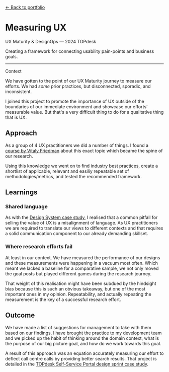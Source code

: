 <a href="/portfolio.html">← Back to portfolio</a>

<h1>Measuring UX</h1>

<div class="article-intro">

<bb-tags>

UX Maturity & DesignOps — 2024 TOPdesk

</bb-tags>

<bb-intro>

Creating a framework for connecting usability pain-points and business goals.

</bb-intro>

---

<bb-tags>

Context

</bb-tags>

We have gotten to the point of our UX Maturity journey to measure our efforts. We had *some* prior practices, but disconnected, sporadic, and inconsistent. 

I joined this project to promote the importance of UX outside of the boundaries of our immediate environment and showcase our efforts' measurable value. But that's a very difficult thing to do for a qualitative thing that is UX.

</div>

## Approach

As a group of 4 UX practitioners we did a number of things. I found a [course by Vitaly Friedman](https://measure-ux.com/) about this exact topic which became the spine of our research. 

Using this knowledge we went on to find industry best practices, create a shortlist of applicable, relevant and easiliy repeatable set of methodologies/metrics, and tested the recommended framework.

## Learnings

### Shared language

As with the [Design System case study](../portfolio/ops-design-system.html), I realised that a common pitfall for selling the value of UX is a misalignment of language. As UX practitioners we are required to translate our views to different contexts and that requires a solid communication component to our already demanding skillset. 

### Where research efforts fail

At least in our context. We have measured the performance of our designs and these measurements were happening in a vacuum most often. Which meant we lacked a baseline for a comparative sample, we not only moved the goal posts but played different games during the research journey. 

That weight of this realisation might have been subdued by the hindsight bias because this is such an obvious takeaway, but one of the most important ones in my opinion. Repeatability, and actually repeating the measurement is the key of a successful research effort.

## Outcome

We have made a list of suggestions for management to take with them based on our findings. I have brought the practice to my development team and we picked up the habit of thinking around the domain context, what is the purpose of our big picture goal, and how do we work towards this goal.

A result of this approach was an equation accurately measuring our effort to deflect call centre calls by providing better search results. That project is detailed in the [TOPdesk Self-Service Portal design sprint case study](../portfolio/ux-ssp.html).
